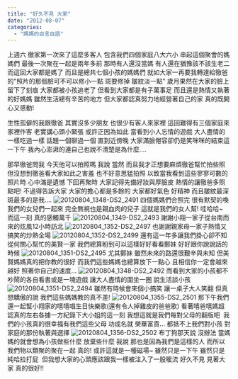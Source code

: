 ```yaml
---
title: "好久不見 大家"
date: "2012-08-07"
categories: 
  - "媽媽的自言自語"
---
```


上週六 徹家第一次來了這麼多客人 包含我們四個家庭八大六小 串起這個聚會的媽媽們 最後一次聚在一起是兩年多前 那時有人還沒當媽 有人還在猶豫該不該生老二 而這回大家都是媽了 而且是總共七個小孩的媽媽們 就如大家一再要我轉達給徹爸的"照片的那個臉可不可以修小一點 斑要修掉 皺紋淡一點" 歲月果然在大家的臉上留下了刻痕 大家都被小孩追老了 但看到大家都是有子萬事足 而且還是熱情又執著的好媽媽 雖然生活總有辛苦的地方 但大家都認真努力地經營著自己的家 真的既開心又感動!

生性孤僻的我跟徹爸 其實沒多少朋友 也很少有客人來家裡 這回難得有三個家庭來家裡作客 老實講心頭小緊張 或許正因為如此 當看到小人忘情的遊戲 大人盡情的一樣吃過一樣 話題一個聊過一個 直到近傍晚 大家滿臉倦容卻仍是笑咪咪的結束這一下午 我內心澎湃的連自己也說不清楚是為什麼....

那早徹爸問我 今天他可以拍照嗎 我說 當然 而且我才正想要麻煩徹爸幫忙拍些照 但沒想到徹爸看大家如此之害羞 也不好意思猛拍照 以致當我看到這些寥寥可數的照片時 心中滿是遺憾 下回再聚時 大家記得先備好妝與厚臉皮 熱情的讓徹爸多照點吧! 不過得告訴大家 大家的擔心都是多餘的 大家都好氣色 好精神 而且皺紋最深 斑最多的是我.... ![20120804_1348-DS2_2491](images/7730586710_d07d743b6e.jpg) 四個媽媽們合照完 很有默契的喚我們的女兒們一起來 完全無視也是親血肉的兒子 這就是我們的女人幫! 哇哈哈~ 而這一刻 真的感觸萬千 ![20120804_1349-DS2_2493](images/7730586164_340fe8e42c.jpg) 謝謝小翔一家子從台南而來的炫風12小時訪北 ![20120804_1352-DS2_2497](images/7730585270_6bbbc4e568.jpg) 也謝謝親家母一家子熱情又搞笑的炒熱全場 ![20120804_1352-DS2_2499](images/7730584700_c2cb6beff5.jpg) 還有這一年多讓我們掛心卻不知從何關心幫忙的美賢一家 我們總算盼到可以這樣好好看看鄭妹 好好跟你說說話的時候 ![20120804_1351-DS2_2495](images/7730585624_2ec404d2ab.jpg) 尤其鄭妹 雖然未來的路還很艱辛與未知 但美賢媽媽真的把你教的很好 而我們這些媽媽也總算放下一點心 且相信你一定會越來越好 照著你自己的速度... ![20120804_1348-DS2_2492](images/7730586444_6ba52f5cbd.jpg) 而看到大家的小孩都不吵鬧的各自看書或是一塊遊戲 讓大人盡情的圍坐一圈 說生活談小孩 ![20120804_1351-DS2_2494](images/7730585912_2ef70d0e02.jpg) 雖然有時候會來個小搞笑 讓一桌子大人笑翻 但真想驕傲的說 我們這些媽媽教的真不差! ![20120804_1355-DS2_2501](images/7730584442_b7b83aa24d.jpg) 那下午我們還一起幫小翔家的嘻嘻唱生日快樂歌(還有令人掉雞皮的爸爸歌) 看著嘻爸嘻媽超認真的左右各據一方紀錄下大小姐的這一刻 我想這就是我們每對父母的翻版吧  我們的小孩真的很幸福有我們這些父母 功成名就 榮華富貴... 都抵不上我們對小孩 對家庭的那份執著與選擇 ![20120804_1356-DS2_2502](images/7730584178_e7545e7dcd.jpg) 布丁狗那天說 沒辦法 當媽媽的就會想為小孩做些什麼 放棄些什麼 我說 那也是因為我們是這樣的人 而所以我們物以類聚的聚在一起 真的! 或許這就是一種磁場~ 雖然只是一下午 雖然只是純哈拉打屁  但我想大家的心頭應該跟我一樣被注入了一股暖流 好久不見 見著大家 真的很好!!
